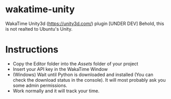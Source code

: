 # wakatime-unity
WakaTime Unity3d (https://unity3d.com/) plugin [UNDER DEV]
Behold, this is not realted to Ubuntu's Unity.

# Instructions

- Copy the Editor folder into the *Assets* folder of your project
- Insert your API key in the WakaTime Window
- (Windows) Wait until Python is downloaded and installed (You can check the download status in the console). It will most probably ask you some admin permissions.
- Work normally and it will track your time.

